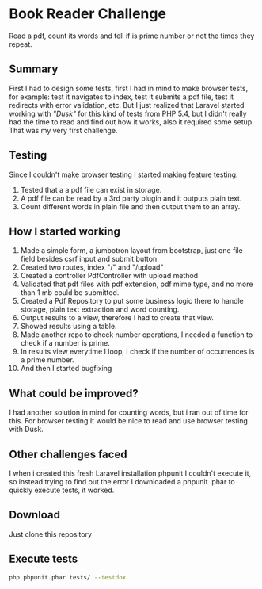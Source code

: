 # Book Reader Challenge
Read a pdf, count its words and tell if is prime number or not the times they repeat.

## Summary
First I had to design some tests, first I had in mind to make browser tests, for example: test it navigates to index, test it submits a pdf file, test it redirects with error validation, etc. But I just realized that Laravel started working with _"Dusk"_ for this kind of tests from PHP 5.4, but I didn't really had the time to read and find out how it works, also it required some setup. That was my very first challenge.

## Testing
Since I couldn't make browser testing I started making feature testing:
1. Tested that a a pdf file can exist in storage.
2. A pdf file can be read by a 3rd party plugin and it outputs plain text.
3. Count different words in plain file and then output them to an array.

## How I started working
1. Made a simple form, a jumbotron layout from bootstrap, just one file field besides csrf input and submit button.
2. Created two routes, index "/" and "/upload"
3. Created a controller PdfController with upload method
4. Validated that pdf files with pdf extension, pdf mime type, and no more than 1 mb could be submitted.
5. Created a Pdf Repository to put some business logic there to handle storage, plain text extraction and word counting.
6. Output results to a view, therefore I had to create that view.
7. Showed results using a table.
8. Made another repo to check number operations, I needed a function to check if a number is prime.
9. In results view everytime I loop, I check if the number of occurrences is a prime number.
10. And then I started bugfixing

## What could be improved?
I had another solution in mind for counting words, but i ran out of time for this. For browser testing It would be nice to read and use browser testing with Dusk.

## Other challenges faced
I when i created this fresh Laravel installation phpunit I couldn't execute it, so instead trying to find out the error I downloaded a phpunit .phar to quickly execute tests, it worked.

## Download
Just clone this repository

## Execute tests
```bash
php phpunit.phar tests/ --testdox
```
